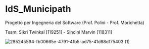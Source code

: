 # IdS_Municipath
Progetto per Ingegneria del Software (Prof. Polini - Prof. Morichetta)

Team: Sikri Twinkal [119251] - Sincini Marvin [118311]


![285245594-fb00665e-4791-4fb5-ad75-41d68df75403 (1)](https://github.com/ToWinKallSikri/IdS_Municipath/assets/118466836/f36ece69-d313-49b2-81cf-caf6498e058c)
